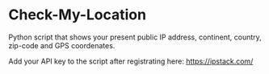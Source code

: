 # Check-My-Location
Python script that shows your present public IP address, continent, country, zip-code and GPS coordenates.

Add your API key to the script after registrating here: https://ipstack.com/
